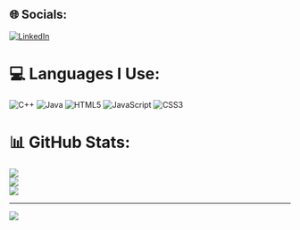 ## 🌐 Socials:

[![LinkedIn](https://img.shields.io/badge/LinkedIn-%230077B5.svg?logo=linkedin&logoColor=white)](www.linkedin.com/in/dwayne-crous-b66410294)

# 💻 Languages I Use:

![C++](https://img.shields.io/badge/c++-%2300599C.svg?style=for-the-badge&logo=c%2B%2B&logoColor=white) ![Java](https://img.shields.io/badge/java-%23ED8B00.svg?style=for-the-badge&logo=openjdk&logoColor=white) ![HTML5](https://img.shields.io/badge/html5-%23E34F26.svg?style=for-the-badge&logo=html5&logoColor=white) ![JavaScript](https://img.shields.io/badge/javascript-%23323330.svg?style=for-the-badge&logo=javascript&logoColor=%23F7DF1E) ![CSS3](https://img.shields.io/badge/css3-%231572B6.svg?style=for-the-badge&logo=css3&logoColor=white)

# 📊 GitHub Stats:

![](https://github-readme-stats.vercel.app/api?username=DwayneCrous&theme=catppuccin_mocha&hide_border=false&include_all_commits=false&count_private=true)<br/>
![](https://github-readme-streak-stats.herokuapp.com/?user=DwayneCrous&theme=catppuccin_mocha&hide_border=false)<br/>
![](https://github-readme-stats.vercel.app/api/top-langs/?username=DwayneCrous&theme=catppuccin_mocha&hide_border=false&include_all_commits=false&count_private=true&layout=compact)

---

[![](https://visitcount.itsvg.in/api?id=DwayneCrous&icon=0&color=0)](https://visitcount.itsvg.in)

<!---
mrcloudsofficial/mrcloudsofficial is a ✨ special ✨ repository because its `README.md` (this file) appears on your GitHub profile.
You can click the Preview link to take a look at your changes.
--->
